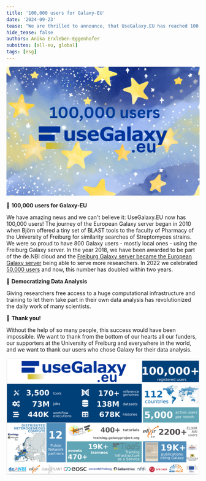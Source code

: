 ```yaml
---
title: '100,000 users for Galaxy-EU'
date: '2024-09-23'
tease: "We are thrilled to announce, that UseGalaxy.EU has reached 100,000 users!"
hide_tease: false
authors: Anika Erxleben-Eggenhofer 
subsites: [all-eu, global]
tags: [esg]
---
```


![100K users for Galaxy-EU](100K.png)

🚀 **100,000 users for Galaxy-EU**

We have amazing news and we can't believe it: UseGalaxy.EU now has 100,000 users! 
The journey of the European Galaxy server began in 2010 when Björn offered a tiny set of BLAST tools to the faculty of Pharmacy of the University of Freiburg for similarity searches of Streptomyces strains. We were so proud to have 800 Galaxy users - mostly local ones - using the Freiburg Galaxy server. In the year 2018, we have been awarded to be part of the de.NBI cloud and the [Freiburg Galaxy server became the European Galaxy server](https://usegalaxy-eu.github.io/posts/2018/03/15/usegalaxy-eu) being able to serve more researchers. In 2022 we celebrated [50,000 users](https://galaxyproject.org/news/2022-06-23-reached-50000-users) and now, this number has doubled within two years.


🌟 **Democratizing Data Analysis**

Giving researchers free access to a huge computational infrastructure and training to let them take part in their own data analysis has revolutionized the daily work of many scientists.


🌟 **Thank you!**

Without the help of so many people, this success would have been impossible. We want to thank from the bottom of our hearts all our funders, our supporters at the University of Freiburg and everywhere in the world, and we want to thank our users who chose Galaxy for their data analysis.

![Factsheet_Galaxy-EU](factsheet_july.png)
